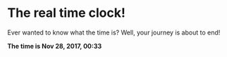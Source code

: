 # The real time clock!

Ever wanted to know what the time is? Well, your journey is about to end!

**The time is Nov 28, 2017, 00:33**